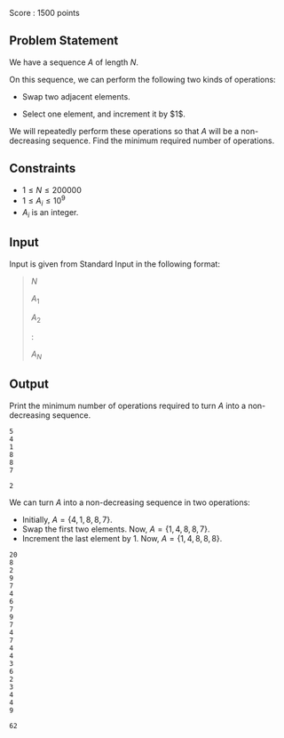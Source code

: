 Score : $1500$ points

## Problem Statement

We have a sequence $A$ of length $N$.

On this sequence, we can perform the following two kinds of operations:

- <p>Swap two adjacent elements.</p>
- <p>Select one element, and increment it by $1$.</p>

We will repeatedly perform these operations so that $A$ will be a non-decreasing sequence. Find the minimum required number of operations.

## Constraints

- $1 \leq N \leq 200000$
- $1 \leq A_i \leq 10^9$
- $A_i$ is an integer.

## Input

Input is given from Standard Input in the following format:

> $N$
> 
> $A_1$
> 
> $A_2$
> 
> $:$
> 
> $A_N$

## Output

Print the minimum number of operations required to turn $A$ into a non-decreasing sequence.

```input1
5
4
1
8
8
7
```

```output1
2
```

We can turn $A$ into a non-decreasing sequence in two operations:

- Initially, $A = \{4, 1, 8, 8, 7\}$.
- Swap the first two elements. Now, $A = \{1, 4, 8, 8, 7\}$.
- Increment the last element by $1$. Now, $A = \{1, 4, 8, 8, 8\}$.

```input2
20
8
2
9
7
4
6
7
9
7
4
7
4
4
3
6
2
3
4
4
9
```

```output2
62
```